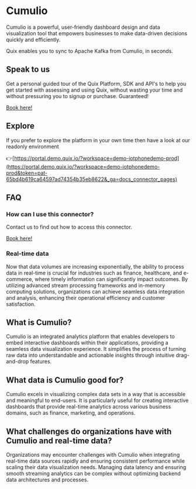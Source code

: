 <!-- START MARKDOWN -->
<!--[tech-name]-->
# Cumulio

<!--[blurb-about-tech]-->
Cumulio is a powerful, user-friendly dashboard design and data visualization tool that empowers businesses to make data-driven decisions quickly and efficiently.

Quix enables you to sync to Apache Kafka <span id="to_or_from">from</span> <span id="techname">Cumulio</span>, in seconds.

## Speak to us

Get a personal guided tour of the Quix Platform, SDK and API's to help you get started with assessing and using Quix, without wasting your time and without pressuring you to signup or purchase. Guaranteed!

[Book here!](https://quix.io/book-a-demo)


## Explore

If you prefer to explore the platform in your own time then have a look at our readonly environment

👉[https://portal.demo.quix.io/?workspace=demo-iotphonedemo-prod](https://portal.demo.quix.io/?workspace=demo-iotphonedemo-prod&token=pat-65bd4b619ca64597ad74354b35eb8622&_ga=docs_connector_pages)


## FAQ 

### How can I use this connector?

Contact us to find out how to access this connector.

[Book here!](https://quix.io/book-a-demo)

### Real-time data

Now that data volumes are increasing exponentially, the ability to process data in real-time is crucial for industries such as finance, healthcare, and e-commerce, where timely information can significantly impact outcomes. By utilizing advanced stream processing frameworks and in-memory computing solutions, organizations can achieve seamless data integration and analysis, enhancing their operational efficiency and customer satisfaction.

## What is <span id="techname">Cumulio</span>?

<!--[tech-seo-text]-->
Cumulio is an integrated analytics platform that enables developers to embed interactive dashboards within their applications, providing a seamless data visualization experience. It simplifies the process of turning raw data into understandable and actionable insights through intuitive drag-and-drop features.

## What data is <span id="techname">Cumulio</span> good for?

<!--[tech-data-seo-text]-->
Cumulio excels in visualizing complex data sets in a way that is accessible and meaningful to end-users. It is particularly useful for creating interactive dashboards that provide real-time analytics across various business domains, such as finance, marketing, and operations.

## What challenges do organizations have with <span id="techname">Cumulio</span> and real-time data?

<!--[tech-challenges-seo-text]-->
Organizations may encounter challenges with Cumulio when integrating real-time data sources rapidly and ensuring consistent performance while scaling their data visualization needs. Managing data latency and ensuring smooth streaming analytics can be complex without optimizing backend data architectures and processes.
<!-- END MARKDOWN -->